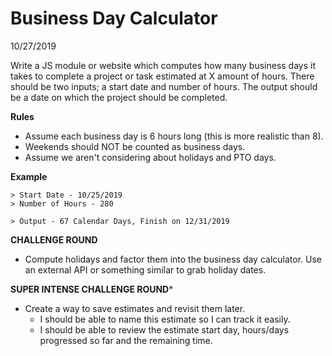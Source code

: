 # Business Day Calculator

10/27/2019

Write a JS module or website which computes how many business days it takes to complete a project or task estimated at X amount of hours. There should be two inputs; a start date and number of hours. The output should be a date on which the project should be completed. 

**Rules**

* Assume each business day is 6 hours long (this is more realistic than 8).
* Weekends should NOT be counted as business days. 
* Assume we aren't considering about holidays and PTO days. 

**Example**

```
> Start Date - 10/25/2019
> Number of Hours - 280

> Output - 67 Calendar Days, Finish on 12/31/2019
```

**CHALLENGE ROUND**

* Compute holidays and factor them into the business day calculator. Use an external API or something similar to grab holiday dates. 

**SUPER INTENSE CHALLENGE ROUND***
* Create a way to save estimates and revisit them later. 
    * I should be able to name this estimate so I can track it easily. 
    * I should be able to review the estimate start day, hours/days progressed so far and the remaining time. 
    



